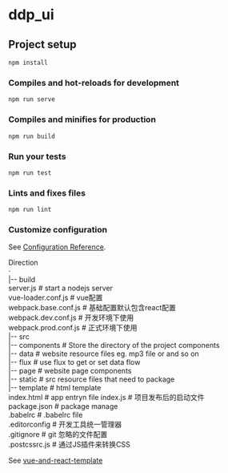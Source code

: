 # ddp_ui

## Project setup
```
npm install
```

### Compiles and hot-reloads for development
```
npm run serve
```

### Compiles and minifies for production
```
npm run build
```

### Run your tests
```
npm run test
```

### Lints and fixes files
```
npm run lint
```

### Customize configuration
See [Configuration Reference](https://cli.vuejs.org/config/).

Direction<br>
·<br>
|-- build<br>
    server.js               # start a nodejs server <br>
    vue-loader.conf.js      # vue配置<br>
    webpack.base.conf.js    # 基础配置默认包含react配置<br>
    webpack.dev.conf.js	    # 开发环境下使用<br>
    webpack.prod.conf.js    # 正式环境下使用<br>
|-- src<br>
    |-- components  # Store the directory of the project components<br>
    |-- data        # website resource files eg. mp3 file or and so on<br>
    |-- flux        # use flux to get or set data flow<br>
    |-- page        # website page components<br>
    |-- static      # src resource files that need to package<br>
    |-- template    # html template<br>
    index.html      # app entryn file
index.js         # 项目发布后的启动文件<br>
package.json     # package manage<br>
.babelrc         # .babelrc file<br>
.editorconfig    # 开发工具统一管理器<br>
.gitignore       # git 忽略的文件配置<br>
.postcssrc.js    # 通过JS插件来转换CSS<br>

See [vue-and-react-template](https://github.com/xulayen/vue-and-react-template)